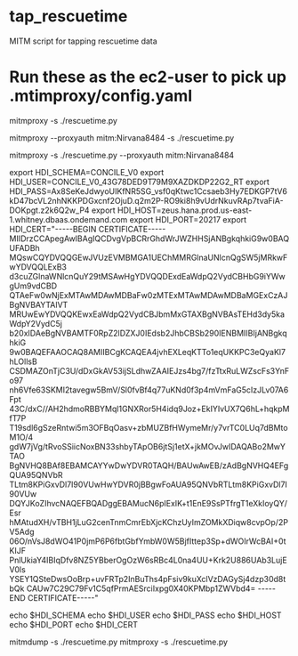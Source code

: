 # tap_rescuetime
MITM script for tapping rescuetime data

# Run these as the ec2-user to pick up .mtimproxy/config.yaml
mitmproxy -s ./rescuetime.py

mitmproxy --proxyauth mitm:Nirvana8484 -s ./rescuetime.py

mitmproxy -s ./rescuetime.py --proxyauth mitm:Nirvana8484

export HDI_SCHEMA=CONCILE_V0
export HDI_USER=CONCILE_V0_43G78DED9T79M9XAZDKDP22G2_RT
export HDI_PASS=Ax8SeKeJdwyoUIKfNR5SG_vsf0qKtwc1Ccsaeb3Hy7EDKGP7tV6kD47bcVL2nhNKKPDGxcnf2OjuD.q2m2P-RO9ki8h9vUdrNkuvRAp7tvaFiA-DOKpgt.z2k6Q2w_P4
export HDI_HOST=zeus.hana.prod.us-east-1.whitney.dbaas.ondemand.com
export HDI_PORT=20217
export HDI_CERT="-----BEGIN CERTIFICATE----- MIIDrzCCApegAwIBAgIQCDvgVpBCRrGhdWrJWZHHSjANBgkqhkiG9w0BAQUFADBh MQswCQYDVQQGEwJVUzEVMBMGA1UEChMMRGlnaUNlcnQgSW5jMRkwFwYDVQQLExB3 d3cuZGlnaWNlcnQuY29tMSAwHgYDVQQDExdEaWdpQ2VydCBHbG9iYWwgUm9vdCBD QTAeFw0wNjExMTAwMDAwMDBaFw0zMTExMTAwMDAwMDBaMGExCzAJBgNVBAYTAlVT MRUwEwYDVQQKEwxEaWdpQ2VydCBJbmMxGTAXBgNVBAsTEHd3dy5kaWdpY2VydC5j b20xIDAeBgNVBAMTF0RpZ2lDZXJ0IEdsb2JhbCBSb290IENBMIIBIjANBgkqhkiG 9w0BAQEFAAOCAQ8AMIIBCgKCAQEA4jvhEXLeqKTTo1eqUKKPC3eQyaKl7hLOllsB CSDMAZOnTjC3U/dDxGkAV53ijSLdhwZAAIEJzs4bg7/fzTtxRuLWZscFs3YnFo97 nh6Vfe63SKMI2tavegw5BmV/Sl0fvBf4q77uKNd0f3p4mVmFaG5cIzJLv07A6Fpt 43C/dxC//AH2hdmoRBBYMql1GNXRor5H4idq9Joz+EkIYIvUX7Q6hL+hqkpMfT7P T19sdl6gSzeRntwi5m3OFBqOasv+zbMUZBfHWymeMr/y7vrTC0LUq7dBMtoM1O/4 gdW7jVg/tRvoSSiicNoxBN33shbyTApOB6jtSj1etX+jkMOvJwIDAQABo2MwYTAO BgNVHQ8BAf8EBAMCAYYwDwYDVR0TAQH/BAUwAwEB/zAdBgNVHQ4EFgQUA95QNVbR TLtm8KPiGxvDl7I90VUwHwYDVR0jBBgwFoAUA95QNVbRTLtm8KPiGxvDl7I90VUw DQYJKoZIhvcNAQEFBQADggEBAMucN6pIExIK+t1EnE9SsPTfrgT1eXkIoyQY/Esr hMAtudXH/vTBH1jLuG2cenTnmCmrEbXjcKChzUyImZOMkXDiqw8cvpOp/2PV5Adg 06O/nVsJ8dWO41P0jmP6P6fbtGbfYmbW0W5BjfIttep3Sp+dWOIrWcBAI+0tKIJF PnlUkiaY4IBIqDfv8NZ5YBberOgOzW6sRBc4L0na4UU+Krk2U886UAb3LujEV0ls YSEY1QSteDwsOoBrp+uvFRTp2InBuThs4pFsiv9kuXclVzDAGySj4dzp30d8tbQk CAUw7C29C79Fv1C5qfPrmAESrciIxpg0X40KPMbp1ZWVbd4= -----END CERTIFICATE-----"

echo $HDI_SCHEMA
echo $HDI_USER
echo $HDI_PASS
echo $HDI_HOST
echo $HDI_PORT
echo $HDI_CERT


mitmdump -s ./rescuetime.py
mitmproxy -s ./rescuetime.py


